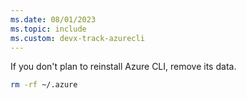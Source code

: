 ```yaml
---
ms.date: 08/01/2023
ms.topic: include
ms.custom: devx-track-azurecli
---
```

If you don't plan to reinstall Azure CLI, remove its data.

```bash
rm -rf ~/.azure
```
